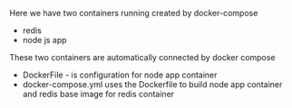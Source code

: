 Here we have two containers running created by docker-compose

- redis
- node js app

These two containers are automatically connected by docker compose

- DockerFile - is configuration for node app container
- docker-compose.yml uses the Dockerfile to build node app container and redis base image for redis container
